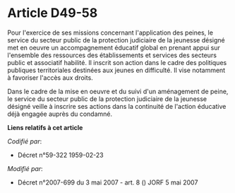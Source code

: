 # Article D49-58

Pour l'exercice de ses missions concernant l'application des peines, le service du secteur public de la protection judiciaire
de la jeunesse désigné met en oeuvre un accompagnement éducatif global en prenant appui sur l'ensemble des ressources des
établissements et services des secteurs public et associatif habilité. Il inscrit son action dans le cadre des politiques
publiques territoriales destinées aux jeunes en difficulté. Il vise notamment à favoriser l'accès aux droits.

Dans le cadre de la mise en oeuvre et du suivi d'un aménagement de peine, le service du secteur public de la protection
judiciaire de la jeunesse désigné veille à inscrire ses actions dans la continuité de l'action éducative déjà engagée auprès
du condamné.

**Liens relatifs à cet article**

_Codifié par_:

  - Décret n°59-322 1959-02-23

_Modifié par_:

  - Décret n°2007-699 du 3 mai 2007 - art. 8 () JORF 5 mai 2007
